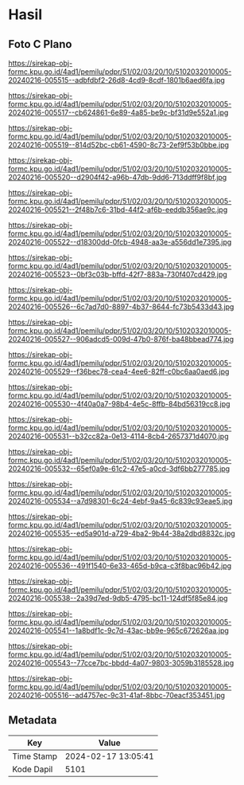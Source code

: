 # Hasil

## Foto C Plano

https://sirekap-obj-formc.kpu.go.id/4ad1/pemilu/pdpr/51/02/03/20/10/5102032010005-20240216-005515--adbfdbf2-26d8-4cd9-8cdf-1801b6aed6fa.jpg

https://sirekap-obj-formc.kpu.go.id/4ad1/pemilu/pdpr/51/02/03/20/10/5102032010005-20240216-005517--cb624861-6e89-4a85-be9c-bf31d9e552a1.jpg

https://sirekap-obj-formc.kpu.go.id/4ad1/pemilu/pdpr/51/02/03/20/10/5102032010005-20240216-005519--814d52bc-cb61-4590-8c73-2ef9f53b0bbe.jpg

https://sirekap-obj-formc.kpu.go.id/4ad1/pemilu/pdpr/51/02/03/20/10/5102032010005-20240216-005520--d2904f42-a96b-47db-9dd6-713ddff9f8bf.jpg

https://sirekap-obj-formc.kpu.go.id/4ad1/pemilu/pdpr/51/02/03/20/10/5102032010005-20240216-005521--2f48b7c6-31bd-44f2-af6b-eeddb356ae9c.jpg

https://sirekap-obj-formc.kpu.go.id/4ad1/pemilu/pdpr/51/02/03/20/10/5102032010005-20240216-005522--d18300dd-0fcb-4948-aa3e-a556dd1e7395.jpg

https://sirekap-obj-formc.kpu.go.id/4ad1/pemilu/pdpr/51/02/03/20/10/5102032010005-20240216-005523--0bf3c03b-bffd-42f7-883a-730f407cd429.jpg

https://sirekap-obj-formc.kpu.go.id/4ad1/pemilu/pdpr/51/02/03/20/10/5102032010005-20240216-005526--6c7ad7d0-8897-4b37-8644-fc73b5433d43.jpg

https://sirekap-obj-formc.kpu.go.id/4ad1/pemilu/pdpr/51/02/03/20/10/5102032010005-20240216-005527--906adcd5-009d-47b0-876f-ba48bbead774.jpg

https://sirekap-obj-formc.kpu.go.id/4ad1/pemilu/pdpr/51/02/03/20/10/5102032010005-20240216-005529--f36bec78-cea4-4ee6-82ff-c0bc6aa0aed6.jpg

https://sirekap-obj-formc.kpu.go.id/4ad1/pemilu/pdpr/51/02/03/20/10/5102032010005-20240216-005530--4f40a0a7-98b4-4e5c-8ffb-84bd56319cc8.jpg

https://sirekap-obj-formc.kpu.go.id/4ad1/pemilu/pdpr/51/02/03/20/10/5102032010005-20240216-005531--b32cc82a-0e13-4114-8cb4-2657371d4070.jpg

https://sirekap-obj-formc.kpu.go.id/4ad1/pemilu/pdpr/51/02/03/20/10/5102032010005-20240216-005532--65ef0a9e-61c2-47e5-a0cd-3df6bb277785.jpg

https://sirekap-obj-formc.kpu.go.id/4ad1/pemilu/pdpr/51/02/03/20/10/5102032010005-20240216-005534--a7d98301-6c24-4ebf-9a45-6c839c93eae5.jpg

https://sirekap-obj-formc.kpu.go.id/4ad1/pemilu/pdpr/51/02/03/20/10/5102032010005-20240216-005535--ed5a901d-a729-4ba2-9b44-38a2dbd8832c.jpg

https://sirekap-obj-formc.kpu.go.id/4ad1/pemilu/pdpr/51/02/03/20/10/5102032010005-20240216-005536--491f1540-6e33-465d-b9ca-c3f8bac96b42.jpg

https://sirekap-obj-formc.kpu.go.id/4ad1/pemilu/pdpr/51/02/03/20/10/5102032010005-20240216-005538--2a39d7ed-9db5-4795-bc11-124df5f85e84.jpg

https://sirekap-obj-formc.kpu.go.id/4ad1/pemilu/pdpr/51/02/03/20/10/5102032010005-20240216-005541--1a8bdf1c-9c7d-43ac-bb9e-965c672626aa.jpg

https://sirekap-obj-formc.kpu.go.id/4ad1/pemilu/pdpr/51/02/03/20/10/5102032010005-20240216-005543--77cce7bc-bbdd-4a07-9803-3059b3185528.jpg

https://sirekap-obj-formc.kpu.go.id/4ad1/pemilu/pdpr/51/02/03/20/10/5102032010005-20240216-005516--ad4757ec-9c31-41af-8bbc-70eacf353451.jpg


## Metadata

| Key        | Value               |
| ---------- | ------------------- |
| Time Stamp | 2024-02-17 13:05:41 |
| Kode Dapil | 5101                |



